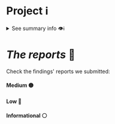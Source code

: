 # Project ℹ️

<details> <summary> See summary info 👁️ℹ️ </summary>

🔗 [2024-11-collar-core](https://github.com/CollarNetworks/protocol-core)

🔗 Competition details on **Cantina**: [click here](https://cantina.xyz/competitions/050711ca-a6d1-4fdd-9f94-3816233c1bd5)

According to the developers:

---

_`Collar Protocol is a lending protocol that enables liquidation-free and high LTV borrowing against crypto assets by combining dex swaps and options-like payoff structures.`_

---

# Rewards Earned 💸🧠

- Experience and knowledge. 😄
- JUDGING $ 💸

# Lessons Learned 🧑‍💻

- Option like loans financial instrument.
 
</details>

# _The reports_ 📝

Check the findings' reports we submitted:

#### Medium 🟡



#### Low 🔵



#### Informational ⚪
